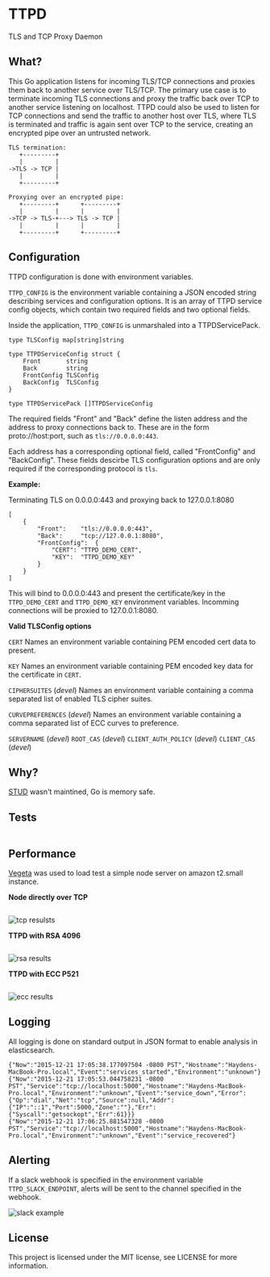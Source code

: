 TTPD
====

TLS and TCP Proxy Daemon

What?
-----

This Go application listens for incoming TLS/TCP connections and proxies them back to another service over TLS/TCP.  The primary use case is to terminate incoming TLS connections and proxy the traffic back over TCP to another service listening on localhost.  TTPD could also be used to listen for TCP connections and send the traffic to another host over TLS, where TLS is terminated and traffic is again sent over TCP to the service, creating an encrypted pipe over an untrusted network.

```
TLS termination:
   +---------+
   |         |
->TLS -> TCP |
   |         |
   +---------+

Proxying over an encrypted pipe:
   +---------+      +---------+
   |         |      |         |
->TCP -> TLS-+---> TLS -> TCP |
   |         |      |         |
   +---------+      +---------+
```

Configuration
-------------

TTPD configuration is done with environment variables.

`TTPD_CONFIG` is the environment variable containing a JSON encoded string describing services and configuration options.  It is an array of TTPD service config objects, which contain two required fields and two optional fields.

Inside the application, `TTPD_CONFIG` is unmarshaled into a TTPDServicePack.
```
type TLSConfig map[string]string

type TTPDServiceConfig struct {
	Front		string
	Back		string
	FrontConfig	TLSConfig
	BackConfig	TLSConfig
}

type TTPDServicePack []TTPDServiceConfig
```

The required fields "Front" and "Back" define the listen address and the address to proxy connections back to.  These are in the form proto://host:port, such as `tls://0.0.0.0:443`.

Each address has a corresponding optional field, called "FrontConfig" and "BackConfig".  These fields descirbe TLS configuration options and are only required if the corresponding protocol is `tls`.

**Example:**

Terminating TLS on 0.0.0.0:443 and proxying back to 127.0.0.1:8080
```
[
	{
		"Front":	"tls://0.0.0.0:443",
		"Back":		"tcp://127.0.0.1:8080",
		"FrontConfig":	{
			"CERT":	"TTPD_DEMO_CERT",
			"KEY":	"TTPD_DEMO_KEY"
		}
	}
]
```
This will bind to 0.0.0.0:443 and present the certificate/key in the `TTPD_DEMO_CERT` and `TTPD_DEMO_KEY` environment variables.  Incomming connections will be proxied to 127.0.0.1:8080.

**Valid TLSConfig options**

`CERT`
Names an environment variable containing PEM encoded cert data to present.

`KEY`
Names an environment variable containing PEM encoded key data for the certificate in `CERT`.

`CIPHERSUITES` (*devel*)
Names an environment variable containing a comma separated list of enabled TLS cipher suites.

`CURVEPREFERENCES` (*devel*)
Names an environment variable containing a comma separated list of ECC curves to preference.

`SERVERNAME` (*devel*)
`ROOT_CAS` (*devel*)
`CLIENT_AUTH_POLICY` (*devel*)
`CLIENT_CAS` (*devel*)

Why?
----

[STUD](https://github.com/bumptech/stud) wasn't maintined, Go is memory safe.

Tests
-----

```
```

Performance
-----------

[Vegeta](https://github.com/tsenart/vegeta) was used to load test a simple node server on amazon t2.small instance.

**Node directly over TCP**
```
```
![tcp resulsts]()

**TTPD with RSA 4096**
```
```
![rsa results]()

**TTPD with ECC P521**
```
```
![ecc results]()

Logging
-------

All logging is done on standard output in JSON format to enable analysis in elasticsearch.

```
{"Now":"2015-12-21 17:05:38.177097504 -0800 PST","Hostname":"Haydens-MacBook-Pro.local","Event":"services_started","Environment":"unknown"}
{"Now":"2015-12-21 17:05:53.044758231 -0800 PST","Service":"tcp://localhost:5000","Hostname":"Haydens-MacBook-Pro.local","Environment":"unknown","Event":"service_down","Error":{"Op":"dial","Net":"tcp","Source":null,"Addr":{"IP":"::1","Port":5000,"Zone":""},"Err":{"Syscall":"getsockopt","Err":61}}}
{"Now":"2015-12-21 17:06:25.881547328 -0800 PST","Service":"tcp://localhost:5000","Hostname":"Haydens-MacBook-Pro.local","Environment":"unknown","Event":"service_recovered"}
```

Alerting
--------

If a slack webhook is specified in the environment variable `TTPD_SLACK_ENDPOINT`, alerts will be sent to the channel specified in the webhook.

![slack example]()

License
-------

This project is licensed under the MIT license, see LICENSE for more information.

